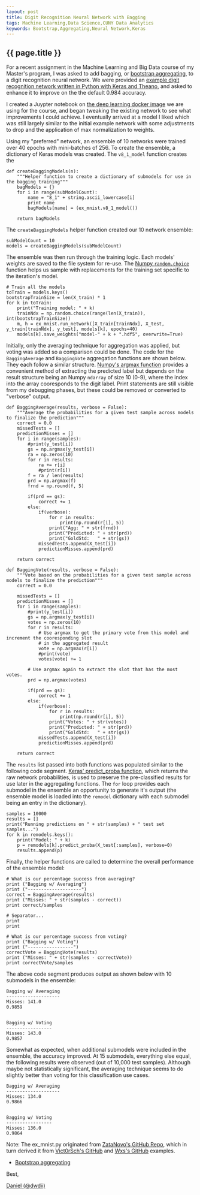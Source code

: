 ```yaml
---
layout: post
title: Digit Recognition Neural Network with Bagging
tags: Machine Learning,Data Science,CUNY Data Analytics
keywords: Bootstrap,Aggregating,Neural Network,Keras
---
```

{{ page.title }}
----------------
For a recent assignment in the Machine Learning and Big Data course of my Master's program,
I was asked to add bagging, or [bootstrap aggregating](https://en.wikipedia.org/wiki/Bootstrap_aggregating), to a digit recognition neural network.
We were provided an [example digit recognition network written in Python with Keras and Theano](https://github.com/zatonovo/deep_learning_ex/blob/master/digit_recognition/ex_mnist.py),
and asked to enhance it to improve on the the default 0.984 accuracy.

I created a Juypter notebook on [the deep learning docker image](https://github.com/saiprashanths/dl-docker) 
we are using for the course, and began tweaking the existing network to see what improvements I could achieve.
I eventually arrived at a model I liked which was still largely similar to the 
initial example network with some adjustments to drop and the application of max normalization to weights.

Using my "preferred" network, an ensemble of 10 networks were trained over 40 epochs with mini-batches
of 256.   To create the ensemble, a dictionary of Keras models was created. The `v8_1_model` 
function creates the 

```{python}
def createBaggingModels(n):
    """Helper function to create a dictionary of submodels for use in the bagging training"""
    bagModels = {}
    for i in range(subModelCount):
        name = "8_1" + string.ascii_lowercase[i]
        print name
        bagModels[name] = (ex_mnist.v8_1_model())
        
    return bagModels
```

The `createBaggingModels` helper function created our 10 network ensemble:

```{python}
subModelCount = 10
models = createBaggingModels(subModelCount)
```

The ensemble was then run through the training logic. Each models' weights are saved to the file system for re-use. The 
[Numpy `random.choice`](https://docs.scipy.org/doc/numpy/reference/generated/numpy.random.choice.html) 
function helps us sample with replacements for the training set specific to the iteration's model.

```{python}
# Train all the models
toTrain = models.keys() 
bootstrapTrainSize = len(X_train) * 1
for k in toTrain: 
    print("Training model: " + k)
    trainNdx = np.random.choice(range(len(X_train)), int(bootstrapTrainSize))
    m, h = ex_mnist.run_network([X_train[trainNdx], X_test, y_train[trainNdx], y_test], models[k], epochs=40)
    models[k].save_weights("model-" + k + ".hdf5", overwrite=True)
```

Initially, only the averaging technique for aggregation was applied, but voting was added so 
a comparison could be done. The code for the `BaggingAverage` and `BaggingVote` aggregation functions
are shown below. They each follow a similar structure. 
[Numpy's argmax function](https://docs.scipy.org/doc/numpy/reference/generated/numpy.argmax.html)
provides a convenient method of extracting the predicted label but depends on the
result structure being an Numpy `ndarray` of size 10 (0-9), where the index into the array cooresponds 
to the digit label. Print statements
are still visible from my debugging phases, but these could be removed or converted
to "verbose" output.

```{python}
def BaggingAverage(results, verbose = False):
    """Average the probabilities for a given test sample across models to finalize the prediction""" 
    correct = 0.0
    missedTests = []
    predictionMisses = []
    for i in range(samples):
        #print(y_test[i])
        gs = np.argmax(y_test[i])
        ra = np.zeros(10)
        for r in results:
            ra += r[i]
            #print(r[i])
        f = ra / len(results)
        prd = np.argmax(f)
        frnd = np.round(f, 5)

        if(prd == gs):
            correct += 1
        else:
            if(verbose):
                for r in results:
                    print(np.round(r[i], 5))
                print("Agg: " + str(frnd))
                print("Predicted: " + str(prd))
                print("GoldStd:   " + str(gs))
            missedTests.append(X_test[i])
            predictionMisses.append(prd)
   
    return correct
```

```{python}
def BaggingVote(results, verbose = False):
    """Vote based on the probabilities for a given test sample across models to finalize the prediction"""
    correct = 0.0
    
    missedTests = []
    predictionMisses = []
    for i in range(samples):
        #print(y_test[i])
        gs = np.argmax(y_test[i])
        votes = np.zeros(10)
        for r in results:
            # Use argmax to get the primary vote from this model and increment the cooresponding slot 
            # in the aggregated result
            vote = np.argmax(r[i])
            #print(vote)
            votes[vote] += 1

        # Use argmax again to extract the slot that has the most votes.
        prd = np.argmax(votes)

        if(prd == gs):
            correct += 1
        else:
            if(verbose):
                for r in results:
                    print(np.round(r[i], 5))
                print("Votes: " + str(votes))
                print("Predicted: " + str(prd))
                print("GoldStd:   " + str(gs))
            missedTests.append(X_test[i])
            predictionMisses.append(prd)
    
    return correct
```

The `results` list passed into both functions was populated similar to the following code segment. [Keras'
predict_proba function](https://keras.io/models/sequential/), which returns the raw network probabilities, 
is used to preserve the pre-classified results for use later in the aggregating functions.
The `for` loop provides each submodel in the ensemble an opportunity to generate it's output (the ensemble model
is loaded into the `remodel` dictionary with each submodel being an entry in the dictionary).

```{python}
samples = 10000
results = []
print("Running predictions on " + str(samples) + " test set samples...")
for k in remodels.keys():
    print("Model: " + k)
    p = remodels[k].predict_proba(X_test[:samples], verbose=0)
    results.append(p)
```

Finally, the helper functions are called to determine the overall performance of the ensemble model:

```{python}
# What is our percentage success from averaging?
print ("Bagging w/ Averaging")
print ("--------------------")
correct = BaggingAverage(results)
print ("Misses: " + str(samples - correct))
print correct/samples

# Separator...
print
print

# What is our percentage success from voting?
print ("Bagging w/ Voting")
print ("-----------------")
correctVote = BaggingVote(results)
print ("Misses: " + str(samples - correctVote))
print correctVote/samples
```

The above code segment produces output as shown below with 10 submodels in the ensemble:

```
Bagging w/ Averaging
--------------------
Misses: 141.0
0.9859


Bagging w/ Voting
-----------------
Misses: 143.0
0.9857
```

Somewhat as expected, when additional submodels were included in the ensemble,
the accuracy improved. At 15 submodels, everything else equal, the following results
were observed (out of 10,000 test samples). Although maybe not statistically significant, 
the averaging technique seems to do slightly better than voting for this classification use cases. 

```
Bagging w/ Averaging
--------------------
Misses: 134.0
0.9866


Bagging w/ Voting
-----------------
Misses: 136.0
0.9864
```

Note: The ex_mnist.py originated from 
[ZataNovo's GitHub Repo](https://github.com/zatonovo/deep_learning_ex/blob/master/digit_recognition/ex_mnist.py),
which in turn derived it from [Vict0rSch's GitHub](https://github.com/Vict0rSch/deep_learning/blob/master/keras/feedforward/feedforward_keras_mnist.py)
and [Wxs's GitHub](https://github.com/wxs/keras-mnist-tutorial/blob/master/MNIST%20in%20Keras.ipynb) examples.

* [Bootstrap aggregating](https://en.wikipedia.org/wiki/Bootstrap_aggregating)


Best,

[Daniel (@dwdii)](http://twitter.com/dwdii)
